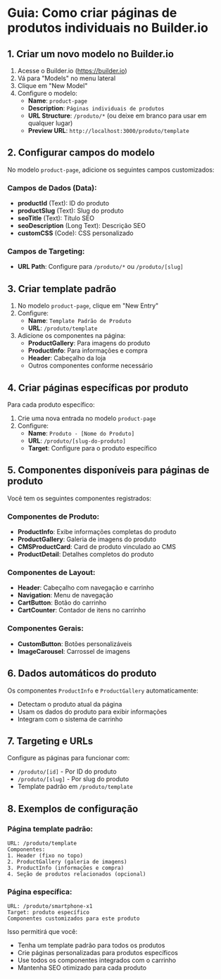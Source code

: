 # Guia: Como criar páginas de produtos individuais no Builder.io

## 1. Criar um novo modelo no Builder.io

1. Acesse o Builder.io (https://builder.io)
2. Vá para "Models" no menu lateral
3. Clique em "New Model"
4. Configure o modelo:
   - **Name**: `product-page`
   - **Description**: `Páginas individuais de produtos`
   - **URL Structure**: `/produto/*` (ou deixe em branco para usar em qualquer lugar)
   - **Preview URL**: `http://localhost:3000/produto/template`

## 2. Configurar campos do modelo

No modelo `product-page`, adicione os seguintes campos customizados:

### Campos de Dados (Data):

- **productId** (Text): ID do produto
- **productSlug** (Text): Slug do produto
- **seoTitle** (Text): Título SEO
- **seoDescription** (Long Text): Descrição SEO
- **customCSS** (Code): CSS personalizado

### Campos de Targeting:

- **URL Path**: Configure para `/produto/*` ou `/produto/[slug]`

## 3. Criar template padrão

1. No modelo `product-page`, clique em "New Entry"
2. Configure:
   - **Name**: `Template Padrão de Produto`
   - **URL**: `/produto/template`
3. Adicione os componentes na página:
   - **ProductGallery**: Para imagens do produto
   - **ProductInfo**: Para informações e compra
   - **Header**: Cabeçalho da loja
   - Outros componentes conforme necessário

## 4. Criar páginas específicas por produto

Para cada produto específico:

1. Crie uma nova entrada no modelo `product-page`
2. Configure:
   - **Name**: `Produto - [Nome do Produto]`
   - **URL**: `/produto/[slug-do-produto]`
   - **Target**: Configure para o produto específico

## 5. Componentes disponíveis para páginas de produto

Você tem os seguintes componentes registrados:

### Componentes de Produto:

- **ProductInfo**: Exibe informações completas do produto
- **ProductGallery**: Galeria de imagens do produto
- **CMSProductCard**: Card de produto vinculado ao CMS
- **ProductDetail**: Detalhes completos do produto

### Componentes de Layout:

- **Header**: Cabeçalho com navegação e carrinho
- **Navigation**: Menu de navegação
- **CartButton**: Botão do carrinho
- **CartCounter**: Contador de itens no carrinho

### Componentes Gerais:

- **CustomButton**: Botões personalizáveis
- **ImageCarousel**: Carrossel de imagens

## 6. Dados automáticos do produto

Os componentes `ProductInfo` e `ProductGallery` automaticamente:

- Detectam o produto atual da página
- Usam os dados do produto para exibir informações
- Integram com o sistema de carrinho

## 7. Targeting e URLs

Configure as páginas para funcionar com:

- `/produto/[id]` - Por ID do produto
- `/produto/[slug]` - Por slug do produto
- Template padrão em `/produto/template`

## 8. Exemplos de configuração

### Página template padrão:

```
URL: /produto/template
Componentes:
1. Header (fixo no topo)
2. ProductGallery (galeria de imagens)
3. ProductInfo (informações e compra)
4. Seção de produtos relacionados (opcional)
```

### Página específica:

```
URL: /produto/smartphone-x1
Target: produto específico
Componentes customizados para este produto
```

Isso permitirá que você:

- Tenha um template padrão para todos os produtos
- Crie páginas personalizadas para produtos específicos
- Use todos os componentes integrados com o carrinho
- Mantenha SEO otimizado para cada produto
